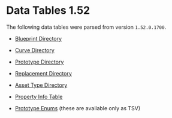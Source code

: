 # Data Tables 1.52

The following data tables were parsed from version `1.52.0.1700`.

- [Blueprint Directory](./DirectoryBlueprint.md)

- [Curve Directory](./DirectoryCurve.md)

- [Prototype Directory](./DirectoryPrototype.md)

- [Replacement Directory](./DirectoryReplacement.md)

- [Asset Type Directory](./DirectoryType.md)

- [Property Info Table](./PropertyInfoTable.md)

- [Prototype Enums](./TSV/PrototypeEnums/) (these are available only as TSV)


